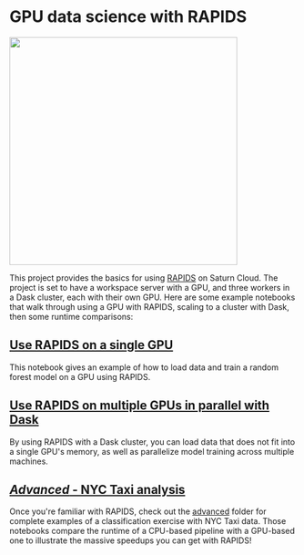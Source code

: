 # GPU data science with RAPIDS

<img src="https://saturn-public-assets.s3.us-east-2.amazonaws.com/example-resources/rapids.png" width="400">

This project provides the basics for using [RAPIDS](https://rapids.ai/) on Saturn Cloud. The project is set to have a workspace server with a GPU, and three workers in a Dask cluster, each with their own GPU. Here are some example notebooks that walk through using a GPU with RAPIDS, scaling to a cluster with Dask, then some runtime comparisons:

## [Use RAPIDS on a single GPU](01-rapids-gpu.ipynb)

This notebook gives an example of how to load data and train a random forest model on a GPU using RAPIDS.

## [Use RAPIDS on multiple GPUs in parallel with Dask](02-rapids-dask.ipynb)

By using RAPIDS with a Dask cluster, you can load data that does not fit into a single GPU's memory, as well as parallelize model training across multiple machines.

## [_Advanced_ - NYC Taxi analysis](advanced/README.md)

Once you're familiar with RAPIDS, check out the [advanced](advanced/README.md) folder for complete examples of a classification exercise with NYC Taxi data. Those notebooks compare the runtime of a CPU-based pipeline with a GPU-based one to illustrate the massive speedups you can get with RAPIDS!